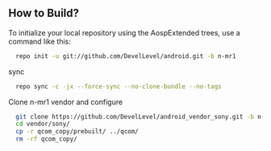 How to Build?
-------------

To initialize your local repository using the AospExtended trees, use a command like this:

```bash
  repo init -u git://github.com/DevelLevel/android.git -b n-mr1
```

sync

```bash
  repo sync -c -jx --force-sync --no-clone-bundle --no-tags
```

Clone n-mr1 vendor and configure

```bash
  git clone https://github.com/DevelLevel/android_vendor_sony.git -b n-mr1 vendor/sony
  cd vendor/sony/
  cp -r qcom_copy/prebuilt/ ../qcom/
  rm -rf qcom_copy/
```
